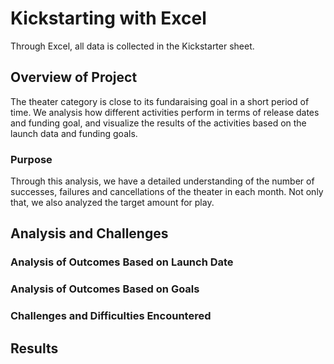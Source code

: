 # Kickstarting with Excel
Through Excel, all data is collected in the Kickstarter sheet.
## Overview of Project
The theater category is close to its fundaraising goal in a short period of time. We analysis how different activities perform in terms of release dates and funding goal, and visualize the results of the activities based on the launch data and funding goals.
### Purpose
Through this analysis, we have a detailed understanding of the number of successes, failures and cancellations of the theater in each month. Not only that, we also analyzed the target amount for play.
## Analysis and Challenges

### Analysis of Outcomes Based on Launch Date

### Analysis of Outcomes Based on Goals

### Challenges and Difficulties Encountered

## Results
